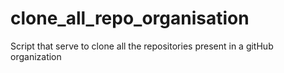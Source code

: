 # clone_all_repo_organisation
Script that serve to clone all the repositories present in a gitHub organization
